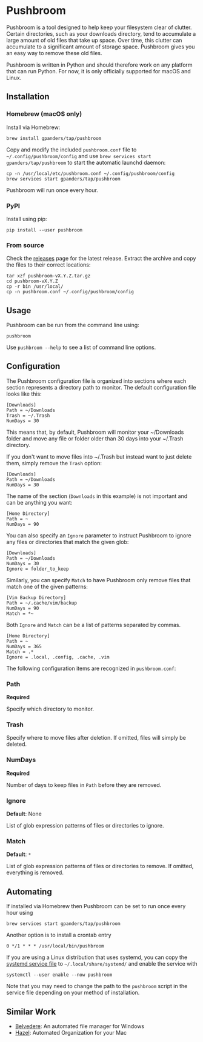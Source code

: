 # Pushbroom

Pushbroom is a tool designed to help keep your filesystem clear of clutter.
Certain directories, such as your downloads directory, tend to accumulate a
large amount of old files that take up space. Over time, this clutter can
accumulate to a significant amount of storage space. Pushbroom gives you an easy
way to remove these old files.

Pushbroom is written in Python and should therefore work on any platform that
can run Python. For now, it is only officially supported for macOS and Linux.

## Installation

### Homebrew (macOS only)

Install via Homebrew:

    brew install gpanders/tap/pushbroom

Copy and modify the included `pushbroom.conf` file to
`~/.config/pushbroom/config` and use `brew services start
gpanders/tap/pushbroom` to start the automatic launchd daemon:

    cp -n /usr/local/etc/pushbroom.conf ~/.config/pushbroom/config
    brew services start gpanders/tap/pushbroom

Pushbroom will run once every hour.

### PyPI

Install using pip:

    pip install --user pushbroom

### From source

Check the [releases](https://github.com/gpanders/pushbroom/releases) page for
the latest release. Extract the archive and copy the files to their correct
locations:

    tar xzf pushbroom-vX.Y.Z.tar.gz
    cd pushbroom-vX.Y.Z
    cp -r bin /usr/local/
    cp -n pushbroom.conf ~/.config/pushbroom/config

## Usage

Pushbroom can be run from the command line using:

    pushbroom

Use `pushbroom --help` to see a list of command line options.

## Configuration

The Pushbroom configuration file is organized into sections where each section
represents a directory path to monitor. The default configuration file looks
like this:

    [Downloads]
    Path = ~/Downloads
    Trash = ~/.Trash
    NumDays = 30

This means that, by default, Pushbroom will monitor your ~/Downloads folder and
move any file or folder older than 30 days into your ~/.Trash directory.

If you don't want to move files into ~/.Trash but instead want to just delete
them, simply remove the `Trash` option:

    [Downloads]
    Path = ~/Downloads
    NumDays = 30

The name of the section (`Downloads` in this example) is not important and can
be anything you want:

    [Home Directory]
    Path = ~
    NumDays = 90

You can also specify an `Ignore` parameter to instruct Pushbroom to ignore any
files or directories that match the given glob:

    [Downloads]
    Path = ~/Downloads
    NumDays = 30
    Ignore = folder_to_keep

Similarly, you can specify `Match` to have Pushbroom only remove files that
match one of the given patterns:

    [Vim Backup Directory]
    Path = ~/.cache/vim/backup
    NumDays = 90
    Match = *~

Both `Ignore` and `Match` can be a list of patterns separated by commas.

    [Home Directory]
    Path = ~
    NumDays = 365
    Match = .*
    Ignore = .local, .config, .cache, .vim

The following configuration items are recognized in `pushbroom.conf`:

### Path
**Required**

Specify which directory to monitor.

### Trash

Specify where to move files after deletion. If omitted, files will simply be
deleted.

### NumDays
**Required**

Number of days to keep files in `Path` before they are removed.

### Ignore
**Default**: None

List of glob expression patterns of files or directories to ignore.

### Match
**Default**: `*`

List of glob expression patterns of files or directories to remove. If omitted,
everything is removed.

## Automating

If installed via Homebrew then Pushbroom can be set to run once every hour using

    brew services start gpanders/tap/pushbroom

Another option is to install a crontab entry

    0 */1 * * * /usr/local/bin/pushbroom

If you are using a Linux distribution that uses systemd, you can copy the
[systemd service
file](https://github.com/gpanders/pushbroom/blob/master/contrib/systemd/pushbroom.service)
to `~/.local/share/systemd/` and enable the service with

    systemctl --user enable --now pushbroom

Note that you may need to change the path to the `pushbroom` script in the
service file depending on your method of installation.

## Similar Work

- [Belvedere](https://github.com/mshorts/belvedere): An automated file manager
  for Windows
- [Hazel](https://www.noodlesoft.com/): Automated Organization for your Mac
